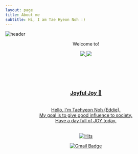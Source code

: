```yaml
---
layout: page
title: About me
subtitle: Hi, I am Tae Hyeon Noh :)
---
```

![header](https://capsule-render.vercel.app/api?type=waving&color=auto&height=300&section=header&&text=Tae%20Hyeon%20Noh%20&fontSize=90&animation=fadeIn&fontAlignY=38&desc=Advanced%20Seiconductor%20Devices%20Lab%20&descAlignY=50&descAlign=68)
<p align='center'> Welcome to! </p>
<p align='center'>
  <a href="https://github.com/kyechan99/capsule-render/labels/Idea">
    <img src="https://img.shields.io/badge/%20ISSUE%20-%23F7DF1E.svg?&style=for-the-badge&&logoColor=white"/>
  </a>
  <a href="#demo">
    <img src="https://img.shields.io/badge/DEMO%20-%234FC08D.svg?&style=for-the-badge&&logoColor=white"/>

<br/><br/>

<div align = "center">
<br/>
<h3>Joyful Joy 🥳</h3><br/>
Hello, I'm Taehyeon Noh (Eddie).<br/>
My goal is to give good influence to society.<br/>
Have a day full of JOY today.
<br/><br/>

[![Hits](https://hits.seeyoufarm.com/api/count/incr/badge.svg?url=https%3A%2F%2Fgithub.com%2FTaeHyeonNOF%2FTaeHyeonNOF.github.io.git&count_bg=%2379C83D&title_bg=%23555555&icon=&icon_color=%23E7E7E7&title=hits&edge_flat=false)](https://hits.seeyoufarm.com)

[![Gmail Badge](https://img.shields.io/badge/Gmail-d14836?style=flat-square&logo=Gmail&logoColor=white&link=mailto:eddienoh@hanyang.ac.kr)](eddienoh@hanyang.ac.kr)


<br/><br/>